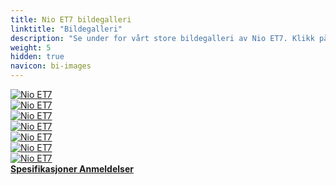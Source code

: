 ```yaml
---
title: Nio ET7 bildegalleri
linktitle: "Bildegalleri"
description: "Se under for vårt store bildegalleri av Nio ET7. Klikk på bildene for høyoppløselige versjoner."
weight: 5
hidden: true
navicon: bi-images
---
```

<!-- markdownlint-disable MD033 -->
<div class="row" id ="my-gallery">
	<div class="pswp-grid-item col-6 col-md-4">
		<a href="https://media.evkx.net/multimedia/models/nio/et7/et7/exterior_1.jpg"
data-pswp-src="https://media.evkx.net/multimedia/models/nio/et7/et7/exterior_1.jpg"
data-pswp-width="2880"
data-pswp-height="1792" 
target="_blank">
			<img src="https://media.evkx.net/multimedia/models/nio/et7/et7/exterior_1_xst.jpg" alt="Nio ET7" class="img-fluid " />
		</a>
	</div>
	<div class="pswp-grid-item col-6 col-md-4">
		<a href="https://media.evkx.net/multimedia/models/nio/et7/et7/exterior_2.jpg"
data-pswp-src="https://media.evkx.net/multimedia/models/nio/et7/et7/exterior_2.jpg"
data-pswp-width="2880"
data-pswp-height="1792" 
target="_blank">
			<img src="https://media.evkx.net/multimedia/models/nio/et7/et7/exterior_2_xst.jpg" alt="Nio ET7" class="img-fluid " />
		</a>
	</div>
	<div class="pswp-grid-item col-6 col-md-4">
		<a href="https://media.evkx.net/multimedia/models/nio/et7/et7/headlights_1.jpg"
data-pswp-src="https://media.evkx.net/multimedia/models/nio/et7/et7/headlights_1.jpg"
data-pswp-width="1200"
data-pswp-height="676" 
target="_blank">
			<img src="https://media.evkx.net/multimedia/models/nio/et7/et7/headlights_1_xst.jpg" alt="Nio ET7" class="img-fluid " />
		</a>
	</div>
	<div class="pswp-grid-item col-6 col-md-4">
		<a href="https://media.evkx.net/multimedia/models/nio/et7/et7/interior_1.jpg"
data-pswp-src="https://media.evkx.net/multimedia/models/nio/et7/et7/interior_1.jpg"
data-pswp-width="1390"
data-pswp-height="758" 
target="_blank">
			<img src="https://media.evkx.net/multimedia/models/nio/et7/et7/interior_1_xst.jpg" alt="Nio ET7" class="img-fluid " />
		</a>
	</div>
	<div class="pswp-grid-item col-6 col-md-4">
		<a href="https://media.evkx.net/multimedia/models/nio/et7/et7/main_1.jpg"
data-pswp-src="https://media.evkx.net/multimedia/models/nio/et7/et7/main_1.jpg"
data-pswp-width="2880"
data-pswp-height="1792" 
target="_blank">
			<img src="https://media.evkx.net/multimedia/models/nio/et7/et7/main_1_xst.jpg" alt="Nio ET7" class="img-fluid " />
		</a>
	</div>
	<div class="pswp-grid-item col-6 col-md-4">
		<a href="https://media.evkx.net/multimedia/models/nio/et7/et7/screens_1.jpg"
data-pswp-src="https://media.evkx.net/multimedia/models/nio/et7/et7/screens_1.jpg"
data-pswp-width="1390"
data-pswp-height="758" 
target="_blank">
			<img src="https://media.evkx.net/multimedia/models/nio/et7/et7/screens_1_xst.jpg" alt="Nio ET7" class="img-fluid " />
		</a>
	</div>
	<div class="pswp-grid-item col-6 col-md-4">
		<a href="https://media.evkx.net/multimedia/models/nio/et7/et7/screens_2.jpg"
data-pswp-src="https://media.evkx.net/multimedia/models/nio/et7/et7/screens_2.jpg"
data-pswp-width="2880"
data-pswp-height="2000" 
target="_blank">
			<img src="https://media.evkx.net/multimedia/models/nio/et7/et7/screens_2_xst.jpg" alt="Nio ET7" class="img-fluid " />
		</a>
	</div>
</div>
<script type="module">
  import PhotoSwipeLightbox from '/js/photoswipe-lightbox.esm.js';
    const lightbox = new PhotoSwipeLightbox({
       gallery: '#my-gallery',
        children: 'a',
        pswpModule: () => import('/js/photoswipe.esm.js')
    });
lightbox.init();
</script>
<div class="mt-3 mb-3">
<a href="../specifications/" class="text-decoration-none text-black">
<strong><i class="bi-arrow-left"></i> Spesifikasjoner </strong>
</a>
<a href="../reviews/" class="text-decoration-none text-black float-end">
<strong>Anmeldelser <i class="bi-arrow-right"></i></strong>
</a>
</div>
